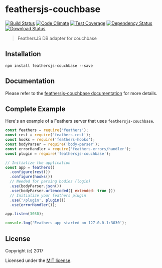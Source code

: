 # feathersjs-couchbase

[![Build Status](https://travis-ci.org/https://github.com/Sieabah/feathers-couchbase.png?branch=master)](https://travis-ci.org/https://github.com/Sieabah/feathers-couchbase)
[![Code Climate](https://codeclimate.com/github/https://github.com/Sieabah/feathers-couchbase/badges/gpa.svg)](https://codeclimate.com/github/https://github.com/Sieabah/feathers-couchbase)
[![Test Coverage](https://codeclimate.com/github/https://github.com/Sieabah/feathers-couchbase/badges/coverage.svg)](https://codeclimate.com/github/https://github.com/Sieabah/feathers-couchbase/coverage)
[![Dependency Status](https://img.shields.io/david/https://github.com/Sieabah/feathers-couchbase.svg?style=flat-square)](https://david-dm.org/https://github.com/Sieabah/feathers-couchbase)
[![Download Status](https://img.shields.io/npm/dm/feathersjs-couchbase.svg?style=flat-square)](https://www.npmjs.com/package/feathersjs-couchbase)

> FeathersJS DB adapter for couchbase

## Installation

```
npm install feathersjs-couchbase --save
```

## Documentation

Please refer to the [feathersjs-couchbase documentation](http://docs.feathersjs.com/) for more details.

## Complete Example

Here's an example of a Feathers server that uses `feathersjs-couchbase`. 

```js
const feathers = require('feathers');
const rest = require('feathers-rest');
const hooks = require('feathers-hooks');
const bodyParser = require('body-parser');
const errorHandler = require('feathers-errors/handler');
const plugin = require('feathersjs-couchbase');

// Initialize the application
const app = feathers()
  .configure(rest())
  .configure(hooks())
  // Needed for parsing bodies (login)
  .use(bodyParser.json())
  .use(bodyParser.urlencoded({ extended: true }))
  // Initialize your feathers plugin
  .use('/plugin', plugin())
  .use(errorHandler());

app.listen(3030);

console.log('Feathers app started on 127.0.0.1:3030');
```

## License

Copyright (c) 2017

Licensed under the [MIT license](LICENSE).
